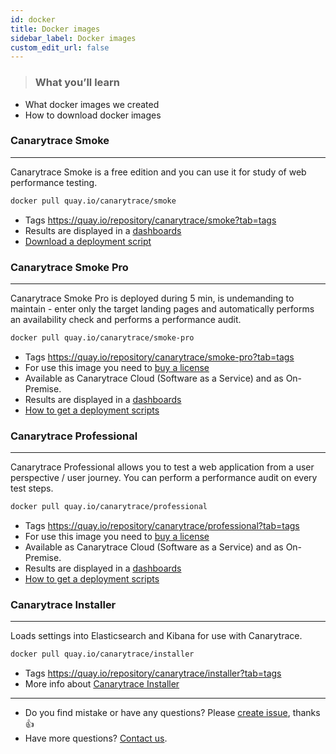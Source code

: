 ```yaml
---
id: docker
title: Docker images
sidebar_label: Docker images
custom_edit_url: false
---
```


> ### What you’ll learn
- What docker images we created
- How to download docker images

### Canarytrace Smoke

---

Canarytrace Smoke is a free edition and you can use it for study of web performance testing.

```bash
docker pull quay.io/canarytrace/smoke
```

- Tags https://quay.io/repository/canarytrace/smoke?tab=tags
- Results are displayed in a [dashboards](/docs/features/dashboards)
- [Download a deployment script](/docs/guides/kubernetes#deploy-canarytrace-professional-to-kubernetes)


### Canarytrace Smoke Pro

---

Canarytrace Smoke Pro is deployed during 5 min, is undemanding to maintain - enter only the target landing pages and automatically performs an availability check and performs a performance audit.

```bash
docker pull quay.io/canarytrace/smoke-pro
```
- Tags https://quay.io/repository/canarytrace/smoke-pro?tab=tags
- For use this image you need to [buy a license](/docs/support/contactus)
- Available as Canarytrace Cloud (Software as a Service) and as On-Premise.
- Results are displayed in a [dashboards](/docs/features/dashboards)
- [How to get a deployment scripts](/docs/guides/kubernetes#how-to-get-a-deployment-scripts)



### Canarytrace Professional

---

Canarytrace Professional allows you to test a web application from a user perspective / user journey. You can perform a performance audit on every test steps.

```bash
docker pull quay.io/canarytrace/professional
```
- Tags https://quay.io/repository/canarytrace/professional?tab=tags
- For use this image you need to [buy a license](/docs/support/contactus)
- Available as Canarytrace Cloud (Software as a Service) and as On-Premise.
- Results are displayed in a [dashboards](/docs/features/dashboards)
- [How to get a deployment scripts](/docs/guides/kubernetes#how-to-get-a-deployment-scripts)


### Canarytrace Installer
---

Loads settings into Elasticsearch and Kibana for use with Canarytrace.

```bash
docker pull quay.io/canarytrace/installer
```
- Tags https://quay.io/repository/canarytrace/installer?tab=tags
- More info about [Canarytrace Installer](/docs/features/installer)


---

- Do you find mistake or have any questions? Please [create issue](https://github.com/canarytrace/documentation/issues/new/choose), thanks 👍
- Have more questions? [Contact us](/docs/support/contactus).